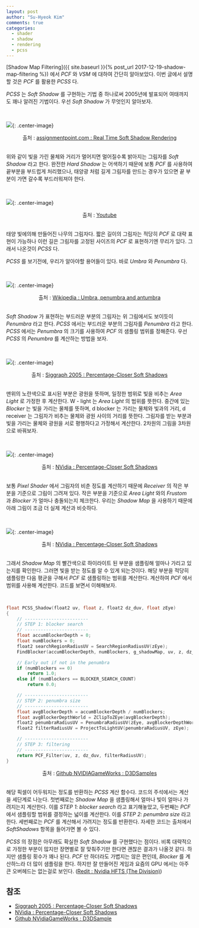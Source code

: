 ```yaml
---
layout: post
author: "Su-Hyeok Kim"
comments: true
categories:
  - shader
  - shadow
  - rendering
  - pcss
---
```


[Shadow Map Filtering]({{ site.baseurl }}{% post_url 2017-12-19-shadow-map-filtering %}) 에서 _PCF_ 와 _VSM_ 에 대하여 간단히 알아보았다. 이번 글에서 설명할 것은 _PCF_ 를 활용한 _PCSS_ 다.

_PCSS_ 는 _Soft Shadow_ 를 구현하는 기법 중 하나로써 2005년에 발표되어 여태까지도 꽤나 알려진 기법이다. 우선 _Soft Shadow_ 가 무엇인지 알아보자.

<br/>

![](/images/soft_vs_hardshadow.png){: .center-image}
<center>출처 : <a href="http://www.assignmentpoint.com/science/computer/real-time-soft-shadow-rendering.html">assignmentpoint.com : Real Time Soft Shadow Rendering</a>
</center>
<br/>

위와 같이 빛을 가린 물체와 거리가 멀어지면 멀어질수록 밝아지는 그림자를 _Soft Shadow_ 라고 한다. 완전한 _Hard Shadow_ 는 어색하기 때문에 보통 _PCF_ 를 사용하여 끝부분을 부드럽게 처리했으나, 태양광 처럼 길게 그림자를 만드는 경우가 있으면 끝 부분이 가면 갈수록 부드러워져야 한다.

<br/>

![](/images/tree_shadow.jpg){: .center-image}
<center>출처 : <a href="https://www.youtube.com/watch?v=Ax8G8P3tA28">Youtube
</a>
</center>
<br/>


태양 빛에의해 만들어진 나무의 그림자다. 짧은 길이의 그림자는 적당히 _PCF_ 로 대략 표현이 가능하나 이런 길은 그림자를 고정된 사이즈의 _PCF_ 로 표현하기엔 무리가 있다. 그래서 나온것이 _PCSS_ 다.

_PCSS_ 를 보기전에, 우리가 알아야할 용어들이 있다. 바로 _Umbra_ 와 _Penumbra_ 다.

<br/>

![](/images/umbra_penumbra_antumbra.png){: .center-image}
<center>출처 : <a href="https://en.wikipedia.org/wiki/Umbra,_penumbra_and_antumbra">Wikipedia : Umbra, penumbra and antumbra </a>
</center>
<br/>

_Soft Shadow_ 가 표현하는 부드러운 부분의 그림자는 위 그림에서도 보이듯이 _Penumbra_ 라고 한다. _PCSS_ 에서는 부드러운 부분의 그림자를 _Penumbra_ 라고 한다. _PCSS_ 에서는 _Penumbra_ 의 크기를 사용하여 _PCF_ 의 샘플링 범위를 정해준다. 우선 _PCSS_ 의 _Penumbra_ 를 계산하는 방법을 보자.

<br/>

![](/images/PCSS_PenumbraSizeEstimation.png){: .center-image}
<center>출처 : <a href="https://http.download.nvidia.com/developer/presentations/2005/SIGGRAPH/Percentage_Closer_Soft_Shadows.pdf">Siggraph 2005 : Percentage-Closer Soft Shadows</a>
</center>
<br/>

맨위의 노란색으로 표시된 부분은 광원을 뜻하며, 일정한 범위로 빛을 비추는 _Area Light_ 로 가정한 후 계산한다. W - light 는 _Area Light_ 의 범위를 뜻한다. 중간에 있는 _Blocker_ 는 빛을 가리는 물체를 뜻하며, d blocker 는 가리는 물체와 빛과의 거리, d receiver 는 그림자가 비추는 물체와 광원 사이의 거리를 뜻한다. 그림자를 받는 부분과 빛을 가리는 물체와 광원을 서로 평행하다고 가정해서 계산한다. 2차원의 그림을 3차원으로 바꿔보자.

<br/>

![](/images/PCSS_Scheme.png){: .center-image}
<center>출처 : <a href="http://developer.download.nvidia.com/shaderlibrary/docs/shadow_PCSS.pdf">NVidia : Percentage-Closer Soft Shadows</a>
</center>
<br/>

보통 _Pixel Shader_ 에서 그림자의 비춘 정도를 계산하기 때문에 _Receiver_ 의 작은 부분을 기준으로 그림이 그려져 있다. 작은 부분을 기준으로 _Area Light_ 와의 _Frustom_ 과 _Blocker_ 가 얼마나 충돌되는지 체크한다. 우리는 _Shadow Map_ 을 사용하기 때문에 아래 그림이 조금 더 실제 계산과 비슷하다.

<br/>

![](/images/PCSS_Scheme2.png){: .center-image}
<center>출처 : <a href="http://developer.download.nvidia.com/shaderlibrary/docs/shadow_PCSS.pdf">NVidia : Percentage-Closer Soft Shadows</a>
</center>
<br/>

그래서 _Shadow Map_ 의 빨간색으로 하이라이트 된 부분을 샘플링해 얼마나 가리고 있는지를 확인한다. 그러면 빛을 받는 정도를 알 수 있게 되는것이다. 해당 부분을 적당히 샘플링한 다음 평균을 구해서 _PCF_ 로 샘플링하는 범위를 계산한다. 계산하여 _PCF_ 에서 범위를 사용해 계산한다. 코드를 보면서 이해해보자.

<br/>

``` c
float PCSS_Shadow(float2 uv, float z, float2 dz_duv, float zEye)
{
	// ------------------------
	// STEP 1: blocker search
	// ------------------------
	float accumBlockerDepth = 0;
	float numBlockers = 0;
	float2 searchRegionRadiusUV = SearchRegionRadiusUV(zEye);
	FindBlocker(accumBlockerDepth, numBlockers, g_shadowMap, uv, z, dz_duv, searchRegionRadiusUV);

	// Early out if not in the penumbra
	if (numBlockers == 0)
		return 1.0;
	else if (numBlockers == BLOCKER_SEARCH_COUNT)
		return 0.0;

	// ------------------------
	// STEP 2: penumbra size
	// ------------------------
	float avgBlockerDepth = accumBlockerDepth / numBlockers;
	float avgBlockerDepthWorld = ZClipToZEye(avgBlockerDepth);
	float2 penumbraRadiusUV = PenumbraRadiusUV(zEye, avgBlockerDepthWorld);
	float2 filterRadiusUV = ProjectToLightUV(penumbraRadiusUV, zEye);

	// ------------------------
	// STEP 3: filtering
	// ------------------------
	return PCF_Filter(uv, z, dz_duv, filterRadiusUV);
}
```
<center>출처 : <a href="https://github.com/NVIDIAGameWorks/D3DSamples">Github NVIDIAGameWorks : D3DSamples</a>
</center>
<br/>

해당 픽셀이 어두워지는 정도를 반환하는 _PCSS_ 계산 함수다. 코드의 주석에서는 계산을 세단계로 나눈다. 첫번째로는 _Shadow Map_ 을 샘플링해서 얼마나 빛이 얼마나 가려지는지 계산한다. 이를 _STEP 1: blocker search_ 라고 표기해놓았고, 두번째는 _PCF_ 에서 샘플링할 범위를 결정하는 넓이를 계산한다. 이를 _STEP 2: penumbra size_ 라고 한다. 세번째로는 _PCF_ 를 계산해서 가려지는 정도를 반환한다. 자세한 코드는 출처에서 _SoftShadows_ 항목을 들어가면 볼 수 있다.

_PCSS_ 의 장점은 아무래도 확실한 _Soft Shadow_ 를 구현했다는 점이다. 비록 대략적으로 가정한 부분이 많지만 장면별로 잘 맞춰주기만 한다면 괜찮은 결과가 나올것 같다. 하지만 샘플링 횟수가 꽤나 된다. _PCF_ 만 하더라도 가볍지는 않은 편인데, _Blocker_ 를 계산하느라 더 많이 샘플링을 한다. 하지만 잘 만들어진 게임과 요즘의 GPU 에서는 아주 큰 오버헤드는 없는걸로 보인다. ([Redit : Nvidia HFTS (The Division)](https://www.reddit.com/r/nvidia/comments/49idz3/nvidia_hfts_the_division/))

## 참조
 - [Siggraph 2005 : Percentage-Closer Soft Shadows](https://http.download.nvidia.com/developer/presentations/2005/SIGGRAPH/Percentage_Closer_Soft_Shadows.pdf)
 - [NVidia : Percentage-Closer Soft Shadows](http://developer.download.nvidia.com/shaderlibrary/docs/shadow_PCSS.pdf)
 - [Github NVidiaGameWorks : D3DSample](https://github.com/NVIDIAGameWorks/D3DSamples)
